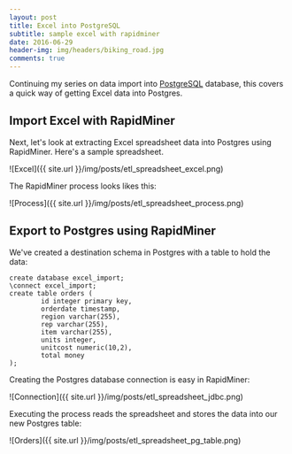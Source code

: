 ```yaml
---
layout: post
title: Excel into PostgreSQL
subtitle: sample excel with rapidminer
date: 2016-06-29
header-img: img/headers/biking_road.jpg
comments: true
---
```


Continuing my series on data import into [PostgreSQL](https://www.postgresql.org/) database, this covers a quick way of getting Excel data into Postgres.

## Import Excel with RapidMiner

Next, let's look at extracting Excel spreadsheet data into Postgres using RapidMiner. Here's a sample spreadsheet.

![Excel]({{ site.url }}/img/posts/etl_spreadsheet_excel.png)

The RapidMiner process looks likes this:

![Process]({{ site.url }}/img/posts/etl_spreadsheet_process.png)

## Export to Postgres using RapidMiner

We've created a destination schema in Postgres with a table to hold the data:

```
create database excel_import;
\connect excel_import;
create table orders (
        id integer primary key, 
        orderdate timestamp, 
        region varchar(255), 
        rep varchar(255), 
        item varchar(255), 
        units integer, 
        unitcost numeric(10,2), 
        total money
);
```

Creating the Postgres database connection is easy in RapidMiner:

![Connection]({{ site.url }}/img/posts/etl_spreadsheet_jdbc.png)

Executing the process reads the spreadsheet and stores the data into our new Postgres table:

![Orders]({{ site.url }}/img/posts/etl_spreadsheet_pg_table.png)
 